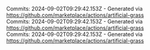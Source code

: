 Commits: 2024-09-02T09:29:42.153Z - Generated via https://github.com/marketplace/actions/artificial-grass
<br>
Commits: 2024-09-02T09:29:42.153Z - Generated via https://github.com/marketplace/actions/artificial-grass
<br>
Commits: 2024-09-02T09:29:42.153Z - Generated via https://github.com/marketplace/actions/artificial-grass
<br>
